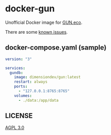 # docker-gun

Unofficial Docker image for [GUN.eco](https://gun.eco).

There are some [known issues](https://github.com/DimensionDev/docker-gun/blob/master/KNOWN-ISSUES.md).

## docker-compose.yaml (sample)

```yaml
version: "3"

services:
  gundb:
    image: dimensiondev/gun:latest
    restart: always
    ports:
      - "127.0.0.1:8765:8765"
    volumes:
      - ./data:/app/data
```

## LICENSE

[AGPL 3.0](https://github.com/DimensionDev/docker-gun/blob/master/LICENSE)
